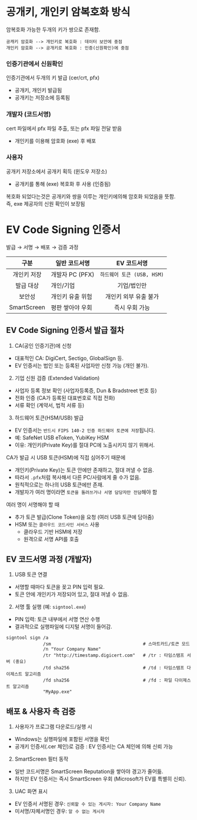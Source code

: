 # 공개키, 개인키 암복호화 방식

암복호화 가능한 두개의 키가 쌍으로 존재함.

```
공캐키 암호화 --> 개인키로 복호화 : 데이터 보안에 중점
개인키 암호화 --> 공개키로 복호화 : 인증(신원확인)에 중점
```

### 인증기관에서 신원확인
인증기관에서 두개의 키 발급 (cer/crt, pfx)
- 공개키, 개인키 발급됨
- 공개키는 저장소에 등록됨

### 개발자 (코드서명)
cert 파일에서 pfx 파일 추출, 또는 pfx 파일 전달 받음
- 개인키를 이용해 암호화 (exe) 후 배포

### 사용자
공개키 저장소에서 공개키 획득 (윈도우 저장소)
- 공개키를 통해 (exe) 복호화 후 사용 (인증됨)

복호화 되었다는것은 공개키와 쌍을 이루는 개인키에의해 암호화 되었음을 뜻함.  
즉, exe 제공자의 신원 확인이 보장됨

# EV Code Signing 인증서
발급 → 서명 → 배포 → 검증 과정

|     구분	      | 일반 코드서명	   |         EV 코드서명         |
|:--------------:|--------------------|:---------------------------:|
|  개인키 저장   | 개발자 PC (PFX)    | `하드웨어 토큰 (USB, HSM)`  |
|   발급 대상    | 개인/기업          |         기업/법인만         |
|     보안성     | 개인키 유출 위험   |    개인키 외부 유출 불가    |
|  SmartScreen   | 평판 쌓아야 우회   |       즉시 우회 가능        |

## EV Code Signing 인증서 발급 절차

1. CA(공인 인증기관)에 신청
  - 대표적인 CA: DigiCert, Sectigo, GlobalSign 등.
  - EV 인증서는 법인 또는 등록된 사업자만 신청 가능 (개인 불가).

2. 기업 신원 검증 (Extended Validation)
  - 사업자 등록 정보 확인 (사업자등록증, Dun & Bradstreet 번호 등)
  - 전화 인증 (CA가 등록된 대표번호로 직접 전화)
  - 서류 확인 (계약서, 법적 서류 등)

3. 하드웨어 토큰(HSM/USB) 발급
  - EV 인증서는 `반드시 FIPS 140-2 인증 하드웨어 토큰에 저장`됩니다.
  - 예: SafeNet USB eToken, YubiKey HSM
  - 이유: 개인키(Private Key)를 절대 PC에 노출시키지 않기 위해서.

CA가 발급 시 USB 토큰(HSM)에 직접 심어주기 때문에
  - 개인키(Private Key)는 토큰 안에만 존재하고, 절대 꺼낼 수 없음.
  - 따라서 `.pfx`처럼 복사해서 다른 PC/사람에게 줄 수가 없음.
  - 원칙적으로는 하나의 USB 토큰에만 존재.
  - 개발자가 여러 명이라면 `토큰을 돌려쓰거나 서명 담당자만 전담`해야 함

여러 명이 서명해야 할 때
  - 추가 토큰 발급(Clone Token)을 요청 (여러 USB 토큰에 담아줌)
  - HSM 또는 `클라우드 코드사인 서비스` 사용
    + 클라우드 기반 HSM에 저장
    + 원격으로 서명 API를 호출

## EV 코드서명 과정 (개발자)

1. USB 토큰 연결
  - 서명할 때마다 토큰을 꽂고 PIN 입력 필요.
  - 토큰 안에 개인키가 저장되어 있고, 절대 꺼낼 수 없음.

2. 서명 툴 실행 (예: `signtool.exe`)
  - PIN 입력: 토큰 내부에서 서명 연산 수행
  - 결과적으로 실행파일에 디지털 서명이 들어감.

```
signtool sign /a  
              /sm                                   # 스마트카드/토큰 모드
              /n "Your Company Name"
              /tr "http://timestamp.digicert.com"   # /tr : 타임스탬프 서버 (중요)
              /td sha256                            # /td : 타임스탬프 다이제스트 알고리즘
              /fd sha256                            # /fd : 파일 다이제스트 알고리즘
              "MyApp.exe"
```

## 배포 & 사용자 측 검증

1. 사용자가 프로그램 다운로드/실행 시
  - Windows는 실행파일에 포함된 서명을 확인
  - 공개키 인증서(.cer 체인)로 검증 : EV 인증서는 CA 체인에 의해 신뢰 가능

2. SmartScreen 필터 동작
  - 일반 코드서명은 SmartScreen Reputation을 쌓아야 경고가 줄어듦.
  - 하지만 EV 인증서는 즉시 SmartScreen 우회 (Microsoft가 EV를 특별히 신뢰).

3. UAC 화면 표시
  - EV 인증서 서명된 경우: `신뢰할 수 있는 게시자: Your Company Name`
  - 미서명/자체서명인 경우: `알 수 없는 게시자`




